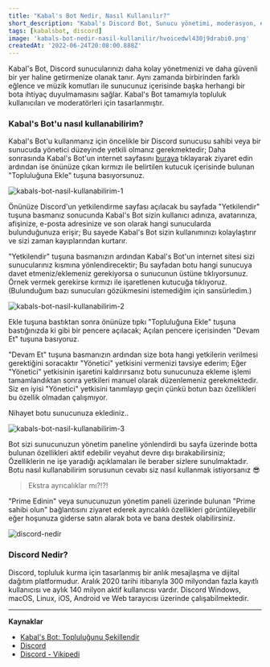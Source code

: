 ```yaml
---
title: "Kabal's Bot Nedir, Nasıl Kullanılır?"
short_description: "Kabal's Discord Bot, Sunucu yönetimi, moderasyon, eğlence ve müzik konusunda çok iyi. Davet edin, kullanın!"
tags: [kabalsbot, discord]
image: 'kabals-bot-nedir-nasil-kullanilir/hvoicedwl430j9drabi0.png'
createdAt: '2022-06-24T20:08:00.888Z'
---
```


Kabal's Bot, Discord sunucularınızı daha kolay yönetmenizi ve daha güvenli bir yer haline getirmenize olanak tanır. Aynı zamanda birbirinden farklı eğlence ve müzik komutları ile sunucunuz içerisinde başka herhangi bir bota ihtiyaç duyulmamasını sağlar. Kabal's Bot tamamıyla topluluk kullanıcıları ve moderatörleri için tasarlanmıştır.

### Kabal's Bot'u nasıl kullanabilirim?

Kabal's Bot'u kullanmanız için öncelikle bir Discord sunucusu sahibi veya bir sunucuda yönetici düzeyinde yetkili olmanız gerekmektedir; Daha sonrasında Kabal's Bot'un internet sayfasını [buraya](https://kabals.app) tıklayarak ziyaret edin ardından ise önünüze çıkan kırmızı ile belirtilen kutucuk içerisinde bulunan "Topluluğuna Ekle" tuşuna basıyorsunuz.

![kabals-bot-nasil-kullanabilirim-1](kabals-bot-nedir-nasil-kullanilir/z7vea3hw3wmq0q2cwrnu.png)

Önünüze Discord'un yetkilendirme sayfası açılacak bu sayfada "Yetkilendir" tuşuna basmanız sonucunda Kabal's Bot sizin kullanıcı adınıza, avatarınıza, afişinize, e-posta adresinize ve son olarak hangi sunucularda bulunduğunuza erişir; Bu sayede Kabal's Bot sizin kullanımınızı kolaylaştırır ve sizi zaman kayıplarından kurtarır.

"Yetkilendir" tuşuna basmanızın ardından Kabal's Bot'un internet sitesi sizi sunucularınız kısmına yönlendirecektir; Bu sayfadan botu hangi sunucuya davet etmeniz/eklemeniz gerekiyorsa o sunucunun üstüne tıklıyorsunuz. Örnek vermek gerekirse kırmızı ile işaretlenen kutucuğa tıklıyoruz. (Bulunduğum bazı sunucuları gözükmesini istemediğim için sansürledim.)

![kabals-bot-nasil-kullanabilirim-2](kabals-bot-nedir-nasil-kullanilir/rixd35r5jiigs1g2jtha.png)

Ekle tuşuna bastıktan sonra önünüze tıpkı "Topluluğuna Ekle" tuşuna bastığınızda ki gibi bir pencere açılacak; Açılan pencere içerisinden "Devam Et" tuşuna basıyoruz.

"Devam Et" tuşuna basmanızın ardından size bota hangi yetkilerin verilmesi gerektiğini soracaktır "Yönetici" yetkisini vermenizi tavsiye ederim; Eğer "Yönetici" yetkisinin işaretini kaldırırsanız botu sunucunuza ekleme işlemi tamamlandıktan sonra yetkileri manuel olarak düzenlemeniz gerekmektedir. Siz en iyisi "Yönetici" yetkisini tanımlayıp geçin çünkü botun bazı özellikleri bu özellik olmadan çalışmıyor.

Nihayet botu sunucunuza eklediniz..

![kabals-bot-nasil-kullanabilirim-3](kabals-bot-nedir-nasil-kullanilir/l9yet5qlnzntwsxbrjjz.png)

Bot sizi sunucunuzun yönetim paneline yönlendirdi bu sayfa üzerinde botta bulunan özellikleri aktif edebilir veyahut devre dışı bırakabilirsiniz; Özelliklerin ne işe yaradığı açıklamaları ile beraber sizlere sunulmaktadır. Botu nasıl kullanabilirim sorusunun cevabı siz nasıl kullanmak istiyorsanız 😎

> Ekstra ayrıcalıklar mı?!?!

"Prime Edinin" veya sunucunuzun yönetim paneli üzerinde bulunan "Prime sahibi olun" bağlantısını ziyaret ederek ayrıcalıklı özellikleri görüntüleyebilir eğer hoşunuza giderse satın alarak bota ve bana destek olabilirsiniz.

![discord-nedir](kabals-bot-nedir-nasil-kullanilir/zujkiunpinb6ewl5iksm.png)

### Discord Nedir?

Discord, topluluk kurma için tasarlanmış bir anlık mesajlaşma ve dijital dağıtım platformudur. Aralık 2020 tarihi itibarıyla 300 milyondan fazla kayıtlı kullanıcısı ve aylık 140 milyon aktif kullanıcısı vardır. Discord Windows, macOS, Linux, iOS, Android ve Web tarayıcısı üzerinde çalışabilmektedir.

---

**Kaynaklar**

- [Kabal's Bot: Topluluğunu Şekillendir](https://kabals.app)
- [Discord](https://discord.com)
- [Discord - Vikipedi](https://tr.wikipedia.org/wiki/Discord)
